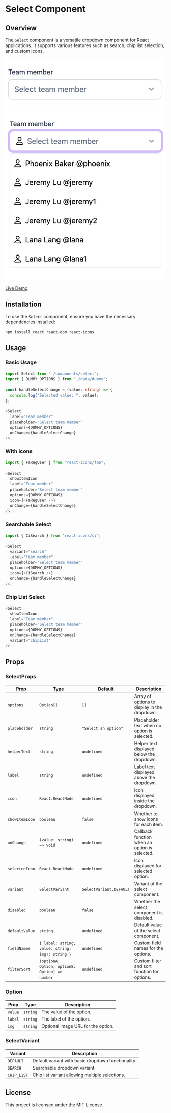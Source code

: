 # Select Component

## Overview

The `Select` component is a versatile dropdown component for React applications. It supports various features such as search, chip list selection, and custom icons.

![Select Component](./ss/ss1.png)
![Select Component](./ss/ss2.png)

[Live Demo](https://react-select-omega.vercel.app/)

## Installation

To use the `Select` component, ensure you have the necessary dependencies installed:

```bash
npm install react react-dom react-icons
```

## Usage

### Basic Usage

```typescript
import Select from "./components/select";
import { DUMMY_OPTIONS } from "./data/dummy";

const handleSelectChange = (value: string) => {
  console.log("Selected value: ", value);
};

<Select
  label="Team member"
  placeholder="Select team member"
  options={DUMMY_OPTIONS}
  onChange={handleSelectChange}
/>;
```

### With Icons

```typescript
import { FaRegUser } from "react-icons/fa6";

<Select
  showItemIcon
  label="Team member"
  placeholder="Select team member"
  options={DUMMY_OPTIONS}
  icon={<FaRegUser />}
  onChange={handleSelectChange}
/>;
```

### Searchable Select

```typescript
import { CiSearch } from "react-icons/ci";

<Select
  variant="search"
  label="Team member"
  placeholder="Select team member"
  options={DUMMY_OPTIONS}
  icon={<CiSearch />}
  onChange={handleSelectChange}
/>;
```

### Chip List Select

```typescript
<Select
  showItemIcon
  label="Team member"
  placeholder="Select team member"
  options={DUMMY_OPTIONS}
  onChange={handleSelectChange}
  variant="chipList"
/>
```

## Props

### SelectProps

| Prop           | Type                                             | Default                 | Description                                   |
| -------------- | ------------------------------------------------ | ----------------------- | --------------------------------------------- |
| `options`      | `Option[]`                                       | `[]`                    | Array of options to display in the dropdown.  |
| `placeholder`  | `string`                                         | `"Select an option"`    | Placeholder text when no option is selected.  |
| `helperText`   | `string`                                         | `undefined`             | Helper text displayed below the dropdown.     |
| `label`        | `string`                                         | `undefined`             | Label text displayed above the dropdown.      |
| `icon`         | `React.ReactNode`                                | `undefined`             | Icon displayed inside the dropdown.           |
| `showItemIcon` | `boolean`                                        | `false`                 | Whether to show icons for each item.          |
| `onChange`     | `(value: string) => void`                        | `undefined`             | Callback function when an option is selected. |
| `selectedIcon` | `React.ReactNode`                                | `undefined`             | Icon displayed for selected option.           |
| `variant`      | `SelectVariant`                                  | `SelectVariant.DEFAULT` | Variant of the select component.              |
| `disabled`     | `boolean`                                        | `false`                 | Whether the select component is disabled.     |
| `defaultValue` | `string`                                         | `undefined`             | Default value of the select component.        |
| `fieldNames`   | `{ label: string; value: string; img?: string }` | `undefined`             | Custom field names for the options.           |
| `filterSort`   | `(optionA: Option, optionB: Option) => number`   | `undefined`             | Custom filter and sort function for options.  |

### Option

| Prop    | Type     | Description                        |
| ------- | -------- | ---------------------------------- |
| `value` | `string` | The value of the option.           |
| `label` | `string` | The label of the option.           |
| `img`   | `string` | Optional image URL for the option. |

### SelectVariant

| Variant     | Description                                        |
| ----------- | -------------------------------------------------- |
| `DEFAULT`   | Default variant with basic dropdown functionality. |
| `SEARCH`    | Searchable dropdown variant.                       |
| `CHIP_LIST` | Chip list variant allowing multiple selections.    |

## License

This project is licensed under the MIT License.
